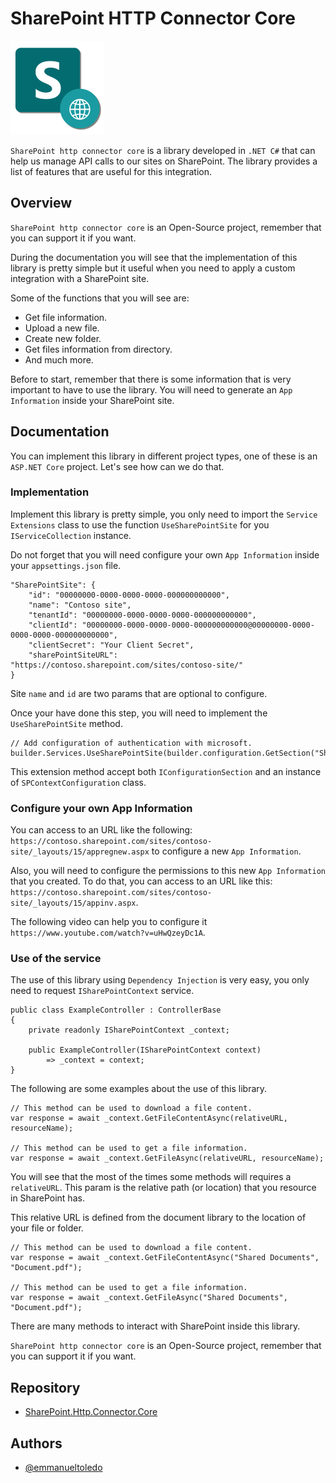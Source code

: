 
# SharePoint HTTP Connector Core

<img src="./SharePoint.HTTP.Connector.Core.png" alt="SharePoint HTTP Connector Core" width="150" />

```SharePoint http connector core``` is a library developed in ```.NET C#``` that can help us manage API calls to our sites on SharePoint. The library provides a list of features that are useful for this integration.

## Overview

```SharePoint http connector core``` is an Open-Source project, remember that you can support it if you want.

During the documentation you will see that the implementation of this library is pretty simple but it useful when you need to apply a custom integration with a SharePoint site.

Some of the functions that you will see are:
- Get file information.
- Upload a new file.
- Create new folder.
- Get files information from directory.
- And much more.

Before to start, remember that there is some information that is very important to have to use the library. You will need to generate an ```App Information``` inside your SharePoint site.

## Documentation

You can implement this library in different project types, one of these is an ```ASP.NET Core``` project. Let's see how can we do that.

### Implementation

Implement this library is pretty simple, you only need to import the ```Service Extensions``` class to use the function ```UseSharePointSite``` for you ```IServiceCollection``` instance.

Do not forget that you will need configure your own ```App Information``` inside your ```appsettings.json``` file.

```
"SharePointSite": {
    "id": "00000000-0000-0000-0000-000000000000",
    "name": "Contoso site",
    "tenantId": "00000000-0000-0000-0000-000000000000",
    "clientId": "00000000-0000-0000-0000-000000000000@00000000-0000-0000-0000-000000000000",
    "clientSecret": "Your Client Secret",
    "sharePointSiteURL": "https://contoso.sharepoint.com/sites/contoso-site/"
}
```
Site ```name``` and ```id``` are two params that are optional to configure.

Once your have done this step, you will need to implement the ```UseSharePointSite``` method.

```
// Add configuration of authentication with microsoft.
builder.Services.UseSharePointSite(builder.configuration.GetSection("SharePointSite"));
```

This extension method accept both ```IConfigurationSection``` and an instance of ```SPContextConfiguration``` class.

### Configure your own App Information

You can access to an URL like the following:
```https://contoso.sharepoint.com/sites/contoso-site/_layouts/15/appregnew.aspx``` to configure a new ```App Information```. 

Also, you will need to configure the permissions to this new ```App Information``` that you created. To do that, you can access to an URL like this: ```https://contoso.sharepoint.com/sites/contoso-site/_layouts/15/appinv.aspx```.

The following video can help you to configure it ```https://www.youtube.com/watch?v=uHwQzeyDc1A```.

### Use of the service

The use of this library using ```Dependency Injection``` is very easy, you only need to request ```ISharePointContext``` service.

```
public class ExampleController : ControllerBase
{
    private readonly ISharePointContext _context;

    public ExampleController(ISharePointContext context) 
        => _context = context;
}
```

The following are some examples about the use of this library.

```
// This method can be used to download a file content.
var response = await _context.GetFileContentAsync(relativeURL, resourceName);

// This method can be used to get a file information.
var response = await _context.GetFileAsync(relativeURL, resourceName);
```

You will see that the most of the times some methods will requires a ```relativeURL```. This param is the relative path (or location) that you resource in SharePoint has.

This relative URL is defined from the document library to the location of your file or folder.

```
// This method can be used to download a file content.
var response = await _context.GetFileContentAsync("Shared Documents", "Document.pdf");

// This method can be used to get a file information.
var response = await _context.GetFileAsync("Shared Documents", "Document.pdf");
```

There are many methods to interact with SharePoint inside this library.

```SharePoint http connector core``` is an Open-Source project, remember that you can support it if you want.

## Repository

- [SharePoint.Http.Connector.Core](https://github.com/emmanuel-toledo/sharepoint-connector-core)

## Authors

- [@emmanueltoledo](https://github.com/emmanuel-toledo)

